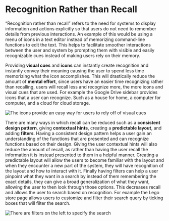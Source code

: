 # Recognition Rather than Recall

“Recognition rather than recall” refers to the need for systems to display information and actions explicitly
so that users do not need to remember details from previous interactions.  An example of this would be using
a menu of icons in a text editor instead of memorizing command-line functions to edit the text.  This helps
to facilitate smoother interactions between the user and system by prompting them with visible and easily
recognizable cues instead of making users rely on their memory.


Providing **visual cues** and **icons** can instantly create recognition and instantly convey their meaning causing
the user to spend less time memorizing what the icon accomplishes. This will drastically reduce the amount of
**mental effort**, since users have an easier time recognizing rather than recalling, users will recall less and
recognize more, the more icons and visual cues that are used. For example the Google Drive sidebar provides icons that 
a user can recognize. Such as a house for home, a computer for computer, and a cloud for cloud storage.


![The icons provide an easy way for users to rely off of visual cues](/lessons/lesson6-graphics/googledrive.PNG)


There are many ways in which recall can be reduced such as a **consistent design pattern**, giving **contextual hints**,
creating a **predictable layout**, and adding **filters**. Having a consistent design pattern helps a user gain an
understanding of the functions that are presented and can recognize functions based on their design. Giving the
user contextual hints will also reduce the amount of recall, as rather than having the user recall the information
it is instead presented to them in a helpful manner. Creating a predictable layout will allow the users to
become familiar with the layout and when they encounter a new part of the system, they will have recognition
of the layout and how to interact with it. Finally having filters can help a user pinpoint what they want in
a search by instead of them remembering the exact details, they can give a broad generalization of what they
want, allowing the user to then look through those options. This decreases recall and allows the user to
search based on recognition. For example the Lego store page allows users to customize and filter their search 
query by ticking boxes that will filter the search.


![There are filters on the left to specify the search](/lessons/lesson6-graphics/legostore.png)
